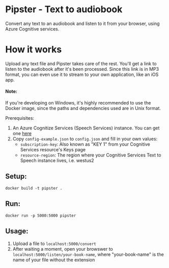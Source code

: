 # Pipster - Text to audiobook
Convert any text to an audiobook and listen to it from your browser, using Azure Cognitive services.

# How it works
Upload any text file and Pipster takes care of the rest. You'll get a link to listen to the audiobook after it's been processed. Since this link is in MP3 format, you can even use it to stream to your own application, like an iOS app.

#### Note:
If you're developing on Windows, it's highly recommended to use the Docker image, since the paths and dependencies used are in Unix format.

Prerequisites:
1) An Azure Cognitize Services (Speech Services) instance. You can get one <a href="https://azure.microsoft.com/en-us/services/cognitive-services/text-to-speech/" target="_blank">here</a>
2) Copy `config-example.json` to `config.json` and fill in your own values:
    - `subscription-key`: Also known as "KEY 1" from your Cognitive Services resource's Keys page
    - `resource-region`: The region where your Cognitive Services Text to Speech instance lives, i.e. westus2

## Setup:
`docker build -t pipster .`

## Run:
`docker run -p 5000:5000 pipster`

## Usage:
1) Upload a file to `localhost:5000/convert`
2) After waiting a moment, open your browswer to `localhost:5000/listen/your-book-name`, where "your-book-name" is the name of your file without the extension
